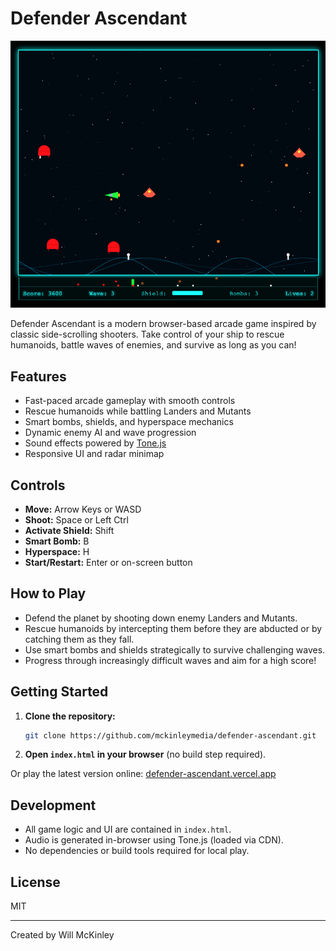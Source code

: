 # Defender Ascendant

![Game Screenshot](./screenshot.png)

Defender Ascendant is a modern browser-based arcade game inspired by classic side-scrolling shooters. Take control of your ship to rescue humanoids, battle waves of enemies, and survive as long as you can!

## Features
- Fast-paced arcade gameplay with smooth controls
- Rescue humanoids while battling Landers and Mutants
- Smart bombs, shields, and hyperspace mechanics
- Dynamic enemy AI and wave progression
- Sound effects powered by [Tone.js](https://tonejs.github.io/)
- Responsive UI and radar minimap

## Controls
- **Move:** Arrow Keys or WASD
- **Shoot:** Space or Left Ctrl
- **Activate Shield:** Shift
- **Smart Bomb:** B
- **Hyperspace:** H
- **Start/Restart:** Enter or on-screen button

## How to Play
- Defend the planet by shooting down enemy Landers and Mutants.
- Rescue humanoids by intercepting them before they are abducted or by catching them as they fall.
- Use smart bombs and shields strategically to survive challenging waves.
- Progress through increasingly difficult waves and aim for a high score!

## Getting Started
1. **Clone the repository:**
   ```sh
   git clone https://github.com/mckinleymedia/defender-ascendant.git
   ```
2. **Open `index.html` in your browser** (no build step required).

Or play the latest version online: [defender-ascendant.vercel.app](https://defender-ascendant.vercel.app/)

## Development
- All game logic and UI are contained in `index.html`.
- Audio is generated in-browser using Tone.js (loaded via CDN).
- No dependencies or build tools required for local play.

## License
MIT

---
Created by Will McKinley
